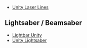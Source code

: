 * [Unity Laser Lines](https://github.com/williamrjackson/UnityLaserLines)

## Lightsaber / Beamsaber
* [Lightbar Unity](https://github.com/maydinunlu/lightbar-unity)
* [Unity Lightsaber](https://github.com/jjxtra/UnityLightsaber)
